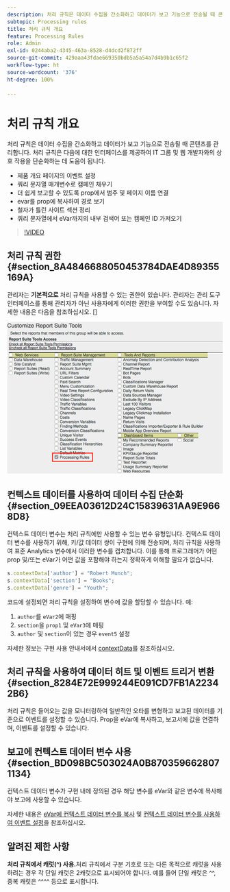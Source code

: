 ```yaml
---
description: 처리 규칙은 데이터 수집을 간소화하고 데이터가 보고 기능으로 전송될 때 콘텐츠를 관리합니다.
subtopic: Processing rules
title: 처리 규칙 개요
feature: Processing Rules
role: Admin
exl-id: 0244aba2-4345-463a-8528-d4dcd2f872ff
source-git-commit: 429aaa43fdae669350bdb5a5a54a7d4b9b1c65f2
workflow-type: ht
source-wordcount: '376'
ht-degree: 100%

---
```


# 처리 규칙 개요

처리 규칙은 데이터 수집을 간소화하고 데이터가 보고 기능으로 전송될 때 콘텐츠를 관리합니다. 처리 규칙은 다음에 대한 인터페이스를 제공하여 IT 그룹 및 웹 개발자와의 상호 작용을 단순화하는 데 도움이 됩니다.

* 제품 개요 페이지의 이벤트 설정
* 쿼리 문자열 매개변수로 캠페인 채우기
* 더 쉽게 보고할 수 있도록 prop에서 범주 및 페이지 이름 연결
* evar를 prop에 복사하여 경로 보기
* 철자가 틀린 사이트 섹션 정리
* 쿼리 문자열에서 eVar까지의 내부 검색어 또는 캠페인 ID 가져오기

>[!VIDEO](https://video.tv.adobe.com/v/26124/?quality=12&learn=on)

## 처리 규칙 권한 {#section_8A4846688050453784DAE4D89355169A}

관리자는 **기본적으로** 처리 규칙을 사용할 수 있는 권한이 있습니다. 관리자는 관리 도구 인터페이스를 통해 관리자가 아닌 사용자에게 이러한 권한을 부여할 수도 있습니다. 자세한 내용은 다음을 참조하십시오. []

![처리 규칙](assets/processing-rules.png)

## 컨텍스트 데이터를 사용하여 데이터 수집 단순화 {#section_09EEA03612D24C15839631AA9E9668D8}

컨텍스트 데이터 변수는 처리 규칙에만 사용할 수 있는 변수 유형입니다. 컨텍스트 데이터 변수를 사용하기 위해, 키/값 데이터 쌍이 구현에 의해 전송되며, 처리 규칙을 사용하여 표준 Analytics 변수에서 이러한 변수를 캡처합니다. 이를 통해 프로그래머가 어떤 prop 및/또는 eVar가 어떤 값을 포함해야 하는지 정확하게 이해할 필요가 없습니다.

```js
s.contextData['author'] = "Robert Munch";
s.contextData['section'] = "Books";
s.contextData['genre'] = "Youth";
```

코드에 설정되면 처리 규칙을 설정하여 변수에 값을 할당할 수 있습니다. 예:

1. `author`를 `eVar2`에 매핑
2. `section`을 `prop1` 및 `eVar3`에 매핑
3. `author` 및 `section`이 있는 경우 `event5` 설정

자세한 정보는 구현 사용 안내서에서 [contextData](/help/implement/vars/page-vars/contextdata.md)를 참조하십시오.

## 처리 규칙을 사용하여 데이터 히트 및 이벤트 트리거 변환 {#section_8284E72E999244E091CD7FB1A22342B6}

처리 규칙은 들어오는 값을 모니터링하여 일반적인 오타를 변형하고 보고된 데이터를 기준으로 이벤트를 설정할 수 있습니다. Prop을 eVar에 복사하고, 보고서에 값을 연결하며, 이벤트를 설정할 수 있습니다.

## 보고에 컨텍스트 데이터 변수 사용 {#section_BD098BC503024A0B8703596628071134}

컨텍스트 데이터 변수가 구현 내에 정의된 경우 해당 변수를 eVar와 같은 변수에 복사해야 보고에 사용할 수 있습니다.

자세한 내용은 [eVar에 컨텍스트 데이터 변수를 복사](/help/admin/admin/c-manage-report-suites/c-edit-report-suites/general/c-processing-rules/processing-rules-examples/processing-rules-copy-context-data.md) 및 [컨텍스트 데이터 변수를 사용하여 이벤트 설정](/help/admin/admin/c-manage-report-suites/c-edit-report-suites/general/c-processing-rules/processing-rules-examples/processing-rules-copy-context-data-event.md)을 참조하십시오.

## 알려진 제한 사항

**처리 규칙에서 캐럿(^) 사용.**&#x200B;처리 규칙에서 구분 기호로 또는 다른 목적으로 캐럿을 사용하려는 경우 각 단일 캐럿은 2캐럿으로 표시되어야 합니다. 예를 들어 단일 캐럿은 ^^, 중복 캐럿은 ^^^^ 등으로 표시합니다.